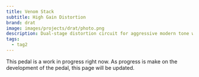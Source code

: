 ```yaml
---
title: Venom Stack
subtitle: High Gain Distortion
brand: drat
image: images/projects/drat/photo.png
description: Dual-stage distortion circuit for aggressive modern tone with stacked clipping.
tags:
  - tag2
---
```


This pedal is a work in progress right now. As progress is make on the development of the pedal, this page will be updated.